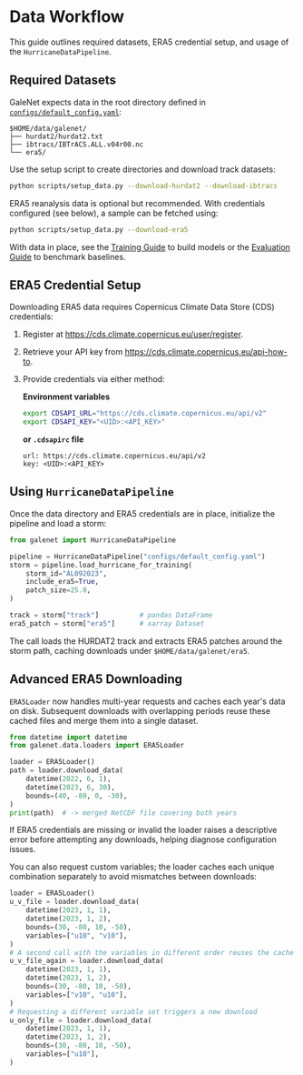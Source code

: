 # Data Workflow

This guide outlines required datasets, ERA5 credential setup, and usage of the `HurricaneDataPipeline`.

## Required Datasets

GaleNet expects data in the root directory defined in [`configs/default_config.yaml`](../configs/default_config.yaml):

```
$HOME/data/galenet/
├── hurdat2/hurdat2.txt
├── ibtracs/IBTrACS.ALL.v04r00.nc
└── era5/
```

Use the setup script to create directories and download track datasets:

```bash
python scripts/setup_data.py --download-hurdat2 --download-ibtracs
```

ERA5 reanalysis data is optional but recommended. With credentials configured (see below), a sample can be fetched using:

```bash
python scripts/setup_data.py --download-era5
```

With data in place, see the [Training Guide](training.md) to build models or the
[Evaluation Guide](evaluation.md) to benchmark baselines.

## ERA5 Credential Setup

Downloading ERA5 data requires Copernicus Climate Data Store (CDS) credentials:

1. Register at <https://cds.climate.copernicus.eu/user/register>.
2. Retrieve your API key from <https://cds.climate.copernicus.eu/api-how-to>.
3. Provide credentials via either method:

   **Environment variables**
   ```bash
   export CDSAPI_URL="https://cds.climate.copernicus.eu/api/v2"
   export CDSAPI_KEY="<UID>:<API_KEY>"
   ```

   **or `.cdsapirc` file**
   ```text
   url: https://cds.climate.copernicus.eu/api/v2
   key: <UID>:<API_KEY>
   ```

## Using `HurricaneDataPipeline`

Once the data directory and ERA5 credentials are in place, initialize the pipeline and load a storm:

```python
from galenet import HurricaneDataPipeline

pipeline = HurricaneDataPipeline("configs/default_config.yaml")
storm = pipeline.load_hurricane_for_training(
    storm_id="AL092023",
    include_era5=True,
    patch_size=25.0,
)

track = storm["track"]          # pandas DataFrame
era5_patch = storm["era5"]      # xarray Dataset
```

The call loads the HURDAT2 track and extracts ERA5 patches around the storm path, caching downloads under `$HOME/data/galenet/era5`.

## Advanced ERA5 Downloading

`ERA5Loader` now handles multi-year requests and caches each year's data on
disk. Subsequent downloads with overlapping periods reuse these cached files
and merge them into a single dataset.

```python
from datetime import datetime
from galenet.data.loaders import ERA5Loader

loader = ERA5Loader()
path = loader.download_data(
    datetime(2022, 6, 1),
    datetime(2023, 6, 30),
    bounds=(40, -80, 0, -30),
)
print(path)  # -> merged NetCDF file covering both years
```

If ERA5 credentials are missing or invalid the loader raises a descriptive
error before attempting any downloads, helping diagnose configuration issues.

You can also request custom variables; the loader caches each unique
combination separately to avoid mismatches between downloads:

```python
loader = ERA5Loader()
u_v_file = loader.download_data(
    datetime(2023, 1, 1),
    datetime(2023, 1, 2),
    bounds=(30, -80, 10, -50),
    variables=["u10", "v10"],
)
# A second call with the variables in different order reuses the cache
u_v_file_again = loader.download_data(
    datetime(2023, 1, 1),
    datetime(2023, 1, 2),
    bounds=(30, -80, 10, -50),
    variables=["v10", "u10"],
)
# Requesting a different variable set triggers a new download
u_only_file = loader.download_data(
    datetime(2023, 1, 1),
    datetime(2023, 1, 2),
    bounds=(30, -80, 10, -50),
    variables=["u10"],
)
```

